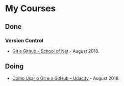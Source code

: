 # My Courses

## Done

### Version Control

- [Git e Github - School of Net](https://www.schoolofnet.com/curso-git-e-github/) - August 2018.

## Doing

- [Como Usar o Git e o GitHub – Udacity](https://br.udacity.com/course/how-to-use-git-and-github--ud775) - August 2018.

